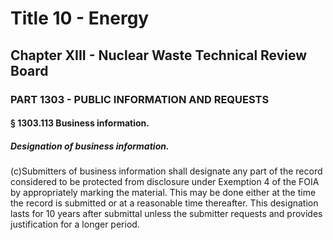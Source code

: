 
# Title 10 - Energy
## Chapter XIII - Nuclear Waste Technical Review Board
### PART 1303 - PUBLIC INFORMATION AND REQUESTS
#### § 1303.113 Business information.
##### Designation of business information.

(c)Submitters of business information shall designate any part of the record considered to be protected from disclosure under Exemption 4 of the FOIA by appropriately marking the material. This may be done either at the time the record is submitted or at a reasonable time thereafter. This designation lasts for 10 years after submittal unless the submitter requests and provides justification for a longer period.
